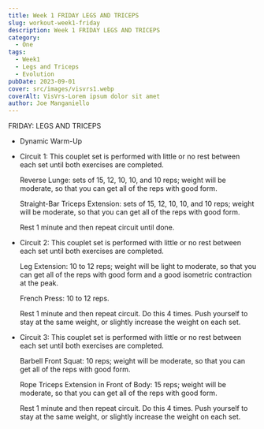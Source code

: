 ```yaml
---
title: Week 1 FRIDAY LEGS AND TRICEPS
slug: workout-week1-friday
description: Week 1 FRIDAY LEGS AND TRICEPS
category:
  - One
tags:
  - Week1
  - Legs and Triceps
  - Evolution
pubDate: 2023-09-01  
cover: src/images/visvrs1.webp
coverAlt: VisVrs-Lorem ipsum dolor sit amet
author: Joe Manganiello
---
```


FRIDAY: LEGS AND TRICEPS

- Dynamic Warm-Up

- Circuit 1: This couplet set is performed with little or no rest between each set until both exercises are completed.

  Reverse Lunge: sets of 15, 12, 10, 10, and 10 reps; weight will be moderate, so that you can get all of the reps with good form.

  Straight-Bar Triceps Extension: sets of 15, 12, 10, 10, and 10 reps; weight will be moderate, so that you can get all of the reps with good form.

  Rest 1 minute and then repeat circuit until done.

- Circuit 2: This couplet set is performed with little or no rest between each set until both exercises are completed.

  Leg Extension: 10 to 12 reps; weight will be light to moderate, so that you can get all of the reps with good form and a good isometric contraction at the peak.

  French Press: 10 to 12 reps.

  Rest 1 minute and then repeat circuit. Do this 4 times. Push yourself to stay at the same weight, or slightly increase the weight on each set.

- Circuit 3: This couplet set is performed with little or no rest between each set until both exercises are completed.

  Barbell Front Squat: 10 reps; weight will be moderate, so that you can get all of the reps with good form.

  Rope Triceps Extension in Front of Body: 15 reps; weight will be moderate, so that you can get all of the reps with good form.

  Rest 1 minute and then repeat circuit. Do this 4 times. Push yourself to stay at the same weight, or slightly increase the weight on each set.